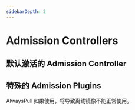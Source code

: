 ```yaml
---
sidebarDepth: 2
---
```


# Admission Controllers

## 默认激活的 Admission Controller

## 特殊的 Admission Plugins

AlwaysPull
  如果使用，将导致离线镜像不能正常使用。